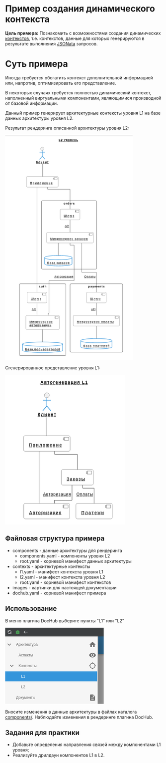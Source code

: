 # Пример создания динамического контекста

**Цель примера:** Познакомить с возможностями создания динамических [контекстов](https://dochub.info/docs/dochub.contexts),
т.е. контекстов, данные для которых генерируются в результате выполнения 
[JSONata](https://jsonata.org/) запросов.

# Суть примера
Иногда требуется обогатить контекст дополнительной информацией или, напротив, 
оптимизировать его представление.

В некоторых случаях требуется полностью динамический контекст, 
наполненный виртуальными компонентами, являющимися производной 
от базовой информации.

Данный пример генерирует архитектурные контексты уровня L1 на базе
данных архитектуры уровня L2.

Результат рендеринга описанной архитектуры уровня L2:

![L2](./images/l2.png)

Сгенерированное представление уровня L1:

![L2](./images/l1.png)

## Файловая структура примера
* components - данные архитектуры для рендеринга
  * components.yaml - компоненты уровня L2
  * root.yaml - корневой манифест данных архитектуры
* contexts - архитектурные контексты
  * l1.yaml - манифест контекста уровня L1
  * l2.yaml - манифест контекста уровня L2
  * root.yaml - корневой манифест контекстов
* images - картинки для настоящей документации
* dochub.yaml - корневой манифест примера

## Использование
В меню плагина DocHub выберите пункты "L1" или "L2"

![Меню](./images/menu.png)

Вносите изменения в данные архитектуры в файлах каталога [components/](./components). 
Наблюдайте изменения в рендеринге плагина DocHub.

## Задания для практики
* Добавьте определения направления связей между компонентами L1 уровня;
* Реализуйте дрилдаун компонентов L1 в L2.
